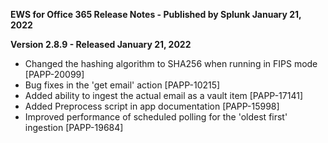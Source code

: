 **EWS for Office 365 Release Notes - Published by Splunk January 21, 2022**


**Version 2.8.9 - Released January 21, 2022**

* Changed the hashing algorithm to SHA256 when running in FIPS mode [PAPP-20099]
* Bug fixes in the 'get email' action [PAPP-10215]
* Added ability to ingest the actual email as a vault item [PAPP-17141]
* Added Preprocess script in app documentation [PAPP-15998]
* Improved performance of scheduled polling for the 'oldest first' ingestion [PAPP-19684]